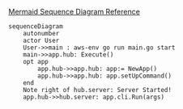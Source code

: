 [Mermaid Sequence Diagram Reference](https://mermaid-js.github.io/mermaid/#/sequenceDiagram)

```mermaid
sequenceDiagram
    autonumber
    actor User
    User->>main : aws-env go run main.go start 
    main->>app.hub: Execute()
    opt app
        app.hub->>app.hub: app:= NewApp()
        app.hub->>app.hub: app.setUpCommand()
    end
    Note right of hub.server: Server Started!
    app.hub->>hub.server: app.cli.Run(args)   
```